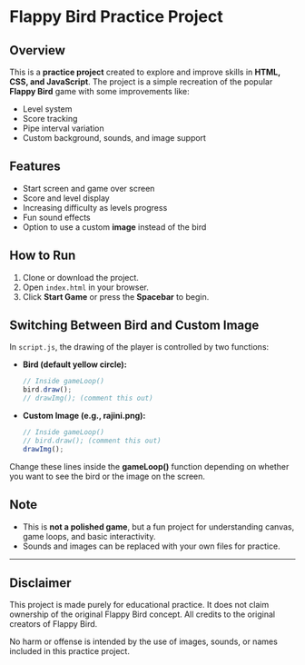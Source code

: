# Flappy Bird Practice Project

## Overview

This is a **practice project** created to explore and improve skills in **HTML, CSS, and JavaScript**. The project is a simple recreation of the popular **Flappy Bird** game with some improvements like:

* Level system
* Score tracking
* Pipe interval variation
* Custom background, sounds, and image support

## Features

* Start screen and game over screen
* Score and level display
* Increasing difficulty as levels progress
* Fun sound effects
* Option to use a custom **image** instead of the bird

## How to Run

1. Clone or download the project.
2. Open `index.html` in your browser.
3. Click **Start Game** or press the **Spacebar** to begin.

## Switching Between Bird and Custom Image

In `script.js`, the drawing of the player is controlled by two functions:

* **Bird (default yellow circle):**

  ```js
  // Inside gameLoop()
  bird.draw();
  // drawImg(); (comment this out)
  ```

* **Custom Image (e.g., rajini.png):**

  ```js
  // Inside gameLoop()
  // bird.draw(); (comment this out)
  drawImg();
  ```

Change these lines inside the **gameLoop()** function depending on whether you want to see the bird or the image on the screen.

## Note

* This is **not a polished game**, but a fun project for understanding canvas, game loops, and basic interactivity.
* Sounds and images can be replaced with your own files for practice.

---

## Disclaimer

This project is made purely for educational practice. It does not claim ownership of the original Flappy Bird concept. All credits to the original creators of Flappy Bird.

No harm or offense is intended by the use of images, sounds, or names included in this practice project.